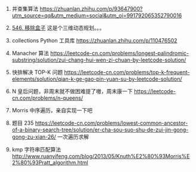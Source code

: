 1. 并查集算法 https://zhuanlan.zhihu.com/p/93647900?utm_source=qq&utm_medium=social&utm_oi=991792065352790016

2. [546. 移除盒子](https://leetcode-cn.com/problems/remove-boxes/) 这是个三维动态规划。。。

3. collections Python 工具库 https://zhuanlan.zhihu.com/p/110476502

4. Manacher 算法 https://leetcode-cn.com/problems/longest-palindromic-substring/solution/zui-chang-hui-wen-zi-chuan-by-leetcode-solution/

5. 快排解决 TOP-K 问题 https://leetcode-cn.com/problems/top-k-frequent-elements/solution/qian-k-ge-gao-pin-yuan-su-by-leetcode-solution/

6. N 皇后问题，非周末就不做困难提了嗷，周末康一下 https://leetcode-cn.com/problems/n-queens/

7. Morris 中序遍历，亲自实现一下吧

8. 题目 235 https://leetcode-cn.com/problems/lowest-common-ancestor-of-a-binary-search-tree/solution/er-cha-sou-suo-shu-de-zui-jin-gong-gong-zu-xian-26/ 一次遍历求解

9. kmp 字符串匹配算法 http://www.ruanyifeng.com/blog/2013/05/Knuth%E2%80%93Morris%E2%80%93Pratt_algorithm.html